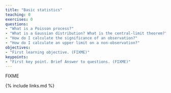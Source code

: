 ```yaml
---
title: "Basic statistics"
teaching: 0
exercises: 0
questions:
- "What is a Poisson process?"
- "What is a Gaussian distribution? What is the central-limit theorem?"
- "How do I calculate the significance of an observation?"
- "How do I calculate an upper limit on a non-observation?"
objectives:
- "First learning objective. (FIXME)"
keypoints:
- "First key point. Brief Answer to questions. (FIXME)"
---
```

FIXME

{% include links.md %}

